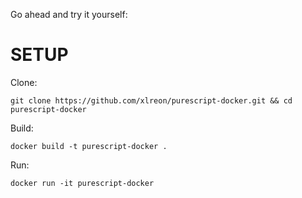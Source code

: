 Go ahead and try it yourself: 
# SETUP #

Clone:
```
git clone https://github.com/xlreon/purescript-docker.git && cd purescript-docker
```

Build:
```
docker build -t purescript-docker .
```

Run:
```
docker run -it purescript-docker
```
